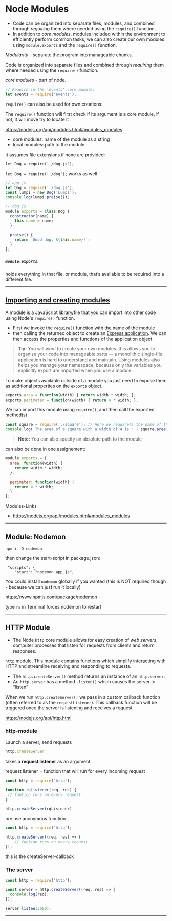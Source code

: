 # Node Modules

- Code can be organized into separate files, modules, and combined through *requiring* them where needed using the `require()` function.
- In addition to *core modules*, modules included within the environment to efficiently perform common tasks, we can also create our own modules using `module.exports` and the `require()` function.

*Modularity* - separate the program into manageable chunks.

Code is organized into separate files and combined through *requiring* them where needed using the `require()` function.

 *core modules* - part of node. 

```js
// Require in the 'events' core module:
let events = require('events');
```

`require()` can also be used for own creations:

The `require()` function will first check if its argument is a core module, if not, it will move try to locate it

https://nodejs.org/api/modules.html#modules_modules

- core modules: name of the module as a string
- local modules: path to the module

It assumes file extensions if none are provided: 

`let Dog = require('./dog.js');`

`let Dog = require('./dog');` works as well

```js
// app.js
let Dog = require('./dog.js');
const lumpi = new Dog('Lumpi');
console.log(lumpi.praise());
```



```js
// dog.js
module.exports = class Dog {
  constructor(name) {
    this.name = name;
  }
 
  praise() {
    return `Good dog, ${this.name}!`;
  }
};
```



##### `module.exports`.

holds everything in that file, or module, that’s available to be required into a different file.

------



## [Importing and creating modules](https://developer.mozilla.org/en-US/docs/Learn/Server-side/Express_Nodejs/Introduction#importing_and_creating_modules)

A module is a JavaScript library/file that you can import into other code using Node's `require()` function. 

- First we invoke the `require()` function with the name of the module
- then calling the returned object to create an [Express application](https://expressjs.com/en/4x/api.html#app). We can then access the properties and functions of the application object.

> **Tip:** You will *want* to create your own modules. this allows you to organise your code into manageable parts — a monolithic single-file application is hard to understand and maintain. Using modules also helps you manage your namespace, because only the variables you explicitly export are imported when you use a module.

To make objects available outside of a module you just need to expose them as additional properties on the `exports` object. 

```js
exports.area = function(width) { return width * width; };
exports.perimeter = function(width) { return 4 * width; };
```

We can import this module using `require()`, and then call the exported method(s) 

```js
const square = require('./square'); // Here we require() the name of the file without the (optional) .js file extension
console.log('The area of a square with a width of 4 is ' + square.area(4));
```

> **Note:** You can also specify an absolute path to the module

can also be done in one assignement:

```js
module.exports = {
  area: function(width) {
    return width * width;
  },

  perimeter: function(width) {
    return 4 * width;
  }
};
```

Modules-Links

- https://nodejs.org/api/modules.html#modules_modules

  

------

## Module: Nodemon

```
npm i -D nodemon
```

then change the start-script in package.json:

```
 "scripts": {
    "start": "nodemon app.js",
```

You could install `nodemon` globally if you wanted (this is NOT required though - because we can just run it locally)

https://www.npmjs.com/package/nodemon



type `rs` in Terminal forces nodemon to restart

------

## HTTP Module

- The Node `http` core module allows for easy creation of *web servers*, computer processes that listen for requests from clients and return responses.

`http` module. This module contains functions which simplify interacting with HTTP and streamline receiving and responding to requests.

- The `http.createServer()` method returns an instance of an `http.server`.
- An `http.server` has a method `.listen()` which causes the server to “listen” 

 When we run `http.createServer()` we pass in a custom callback function (often referred to as the `requestListener`). This callback function will be triggered once the server is listening and receives a request.

https://nodejs.org/api/http.html

### http-module

Launch a server, send requests

```js
http.createServer
```

takes a **request listener** as an argument

request listener = function that will run for every incoming request

```js
const http = require('http');

function rqListener(req, res) {
 // funtion runs on every request
}

http.createServer(rqListener)
```

 ore use anonymous function

```js
const http = require('http');

http.createServer((req, res) => {
    // funtion runs on every request
});
```

this is the createServer-callback

### The server

```js
const http = require('http');

const server = http.createServer((req, res) => {
  console.log(req);
});

server.listen(3000);
```

------


